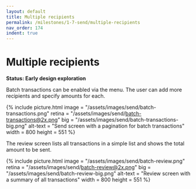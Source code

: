```yaml
---
layout: default
title: Multiple recipients
permalink: /milestones/1-7-send/multiple-recipients
nav_order: 174
indent: true
---
```


# Multiple recipients

**Status: Early design exploration**

Batch transactions can be enabled via the menu. The user can add more recipients and specify amounts for each.

{% include picture.html
	image = "/assets/images/send/batch-transactions.png"
	retina = "/assets/images/send/batch-transactions@2x.png"
	big = "/assets/images/send/batch-transactions-big.png"
	alt-text = "Send screen with a pagination for batch transactions"
	width = 800
	height = 551
%}

The review screen lists all transactions in a simple list and shows the total amount to be sent.

{% include picture.html
	image = "/assets/images/send/batch-review.png"
	retina = "/assets/images/send/batch-review@2x.png"
	big = "/assets/images/send/batch-review-big.png"
	alt-text = "Review screen with a summary of all transactions"
	width = 800
	height = 551
%}